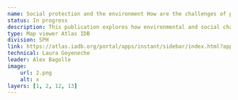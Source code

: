 ```yaml
---
name: Social protection and the environment How are the challenges of poverty reduction and environmental protection in ALC related?
status: In progress
description: This publication explores how environmental and social challenges are combined at the territorial level in the countries of the region.For this, environmental variables related to the presence of high -value ecosystems and social variables related to the presence of poor and vulnerable populations at the municipal level in 22 countries of Latin America and the Caribbean were analyzed.
type: Map viewer Atlas IDB
division: SPH
link: https://atlas.iadb.org/portal/apps/instant/sidebar/index.html?appid=a7deb2a6bdb1465983dfc735fc7dff67
technical: Laura Goyeneche
leader: Alex Bagolle
image: 
    url: 2.png
    alt: x
layers: [1, 2, 12, 13]
---
```

    